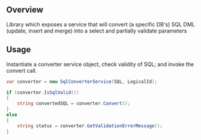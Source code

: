 ## Overview

Library which exposes a service that will convert (a specific DB's) SQL DML (update, insert and merge) into a select and partially validate parameters

## Usage

Instantiate a converter service object, check validity of SQL; and invoke the convert call.

```c#
var converter = new SqlConverterService(SQL, LogicalId);

if (converter.IsSqlValid())
{
    string convertedSQL = converter.Convert();
}               
else
{
    string status = converter.GetValidationErrorMessage();
}     
```
